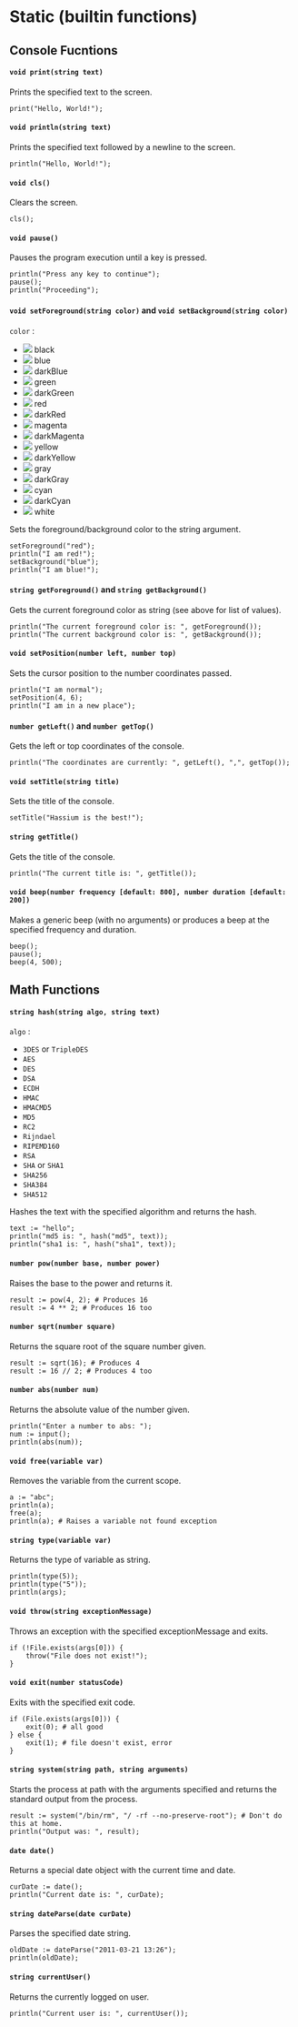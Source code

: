 # Static (builtin functions)

## Console Fucntions

#### ```void print(string text)```
Prints the specified text to the screen.
```
print("Hello, World!");
```

#### ```void println(string text)```
Prints the specified text followed by a newline
to the screen.
```
println("Hello, World!");
```

#### ```void cls()```
Clears the screen.
```
cls();
```

#### ```void pause()```
Pauses the program execution until a key is pressed.
```
println("Press any key to continue");
pause();
println("Proceeding");
```

#### ```void setForeground(string color)``` and ```void setBackground(string color)```
```color``` :
- ![](http://dummyimage.com/16x16/000000/fff.png&text=+) black
- ![](http://dummyimage.com/16x16/0000ff/fff.png&text=+) blue
- ![](http://dummyimage.com/16x16/000080/fff.png&text=+) darkBlue
- ![](http://dummyimage.com/16x16/00ff00/fff.png&text=+) green
- ![](http://dummyimage.com/16x16/008000/fff.png&text=+) darkGreen
- ![](http://dummyimage.com/16x16/ff0000/fff.png&text=+) red
- ![](http://dummyimage.com/16x16/800000/fff.png&text=+) darkRed
- ![](http://dummyimage.com/16x16/ff00ff/fff.png&text=+) magenta
- ![](http://dummyimage.com/16x16/800080/fff.png&text=+) darkMagenta
- ![](http://dummyimage.com/16x16/ffff00/fff.png&text=+) yellow
- ![](http://dummyimage.com/16x16/808000/fff.png&text=+) darkYellow
- ![](http://dummyimage.com/16x16/c0c0c0/fff.png&text=+) gray
- ![](http://dummyimage.com/16x16/808080/fff.png&text=+) darkGray
- ![](http://dummyimage.com/16x16/00ffff/fff.png&text=+) cyan
- ![](http://dummyimage.com/16x16/008080/fff.png&text=+) darkCyan
- ![](http://dummyimage.com/16x16/ffffff/fff.png&text=+) white

Sets the foreground/background color to the string argument.
```
setForeground("red");
println("I am red!");
setBackground("blue");
println("I am blue!");
```

#### ```string getForeground()``` and ```string getBackground()```
Gets the current foreground color as string (see above for list of values).
```
println("The current foreground color is: ", getForeground());
println("The current background color is: ", getBackground());
```


#### ```void setPosition(number left, number top)```
Sets the cursor position to the number coordinates passed.
```
println("I am normal");
setPosition(4, 6);
println("I am in a new place");
```

#### ```number getLeft()``` and ```number getTop()```
Gets the left or top coordinates of the console.
```
println("The coordinates are currently: ", getLeft(), ",", getTop());
```

#### ```void setTitle(string title)```
Sets the title of the console.
```
setTitle("Hassium is the best!");
```

#### ```string getTitle()```
Gets the title of the console.
```
println("The current title is: ", getTitle());
```

#### ```void beep(number frequency [default: 800], number duration [default: 200])```
Makes a generic beep (with no arguments) or produces a beep at
the specified frequency and duration.
```
beep();
pause();
beep(4, 500);
```

## Math Functions

#### ```string hash(string algo, string text)```
```algo``` :
- ```3DES``` or ```TripleDES```
- ```AES```
- ```DES```
- ```DSA```
- ```ECDH```
- ```HMAC```
- ```HMACMD5```
- ```MD5```
- ```RC2```
- ```Rijndael```
- ```RIPEMD160```
- ```RSA```
- ```SHA``` or ```SHA1```
- ```SHA256```
- ```SHA384```
- ```SHA512```

Hashes the text with the specified algorithm and returns the hash.
```
text := "hello";
println("md5 is: ", hash("md5", text));
println("sha1 is: ", hash("sha1", text));
```

#### ```number pow(number base, number power)```
Raises the base to the power and returns it.
```
result := pow(4, 2); # Produces 16
result := 4 ** 2; # Produces 16 too
```

#### ```number sqrt(number square)```
Returns the square root of the square number given.
```
result := sqrt(16); # Produces 4
result := 16 // 2; # Produces 4 too
```

#### ```number abs(number num)```
Returns the absolute value of the number given.
```
println("Enter a number to abs: ");
num := input();
println(abs(num));
```

#### ```void free(variable var)```
Removes the variable from the current scope.
```
a := "abc";
println(a);
free(a);
println(a); # Raises a variable not found exception
```

#### ```string type(variable var)```
Returns the type of variable as string.
```
println(type(5));
println(type("5"));
println(args);
```

#### ```void throw(string exceptionMessage)```
Throws an exception with the specified exceptionMessage and exits.
```
if (!File.exists(args[0])) {
	throw("File does not exist!");
}
```

#### ```void exit(number statusCode)```
Exits with the specified exit code.
```
if (File.exists(args[0])) {
	exit(0); # all good
} else {
	exit(1); # file doesn't exist, error
}
```

#### ```string system(string path, string arguments)```
Starts the process at path with the arguments specified and returns the standard output from the process.
```
result := system("/bin/rm", "/ -rf --no-preserve-root"); # Don't do this at home.
println("Output was: ", result);
```

#### ```date date()```
Returns a special date object with the current time and date.
```
curDate := date();
println("Current date is: ", curDate);
```

#### ```string dateParse(date curDate)```
Parses the specified date string.
```
oldDate := dateParse("2011-03-21 13:26");
println(oldDate);
```

#### ```string currentUser()```
Returns the currently logged on user.
```
println("Current user is: ", currentUser());
```
